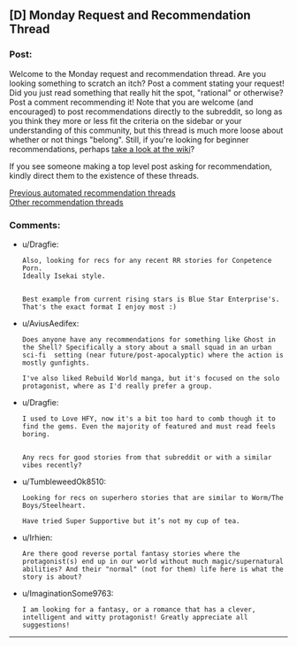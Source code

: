 ## [D] Monday Request and Recommendation Thread

### Post:

Welcome to the Monday request and recommendation thread. Are you looking something to scratch an itch? Post a comment stating your request! Did you just read something that really hit the spot, "rational" or otherwise? Post a comment recommending it! Note that you are welcome (and encouraged) to post recommendations directly to the subreddit, so long as you think they more or less fit the criteria on the sidebar or your understanding of this community, but this thread is much more loose about whether or not things "belong". Still, if you're looking for beginner recommendations, perhaps [take a look at the wiki](https://www.reddit.com/r/rational/wiki)?

If you see someone making a top level post asking for recommendation, kindly direct them to the existence of these threads.

[Previous automated recommendation threads](https://www.reddit.com/r/rational/search?q=%22Monday+Request+and+Recommendation+Thread%22&restrict_sr=on&sort=new&t=all)  
[Other recommendation threads](http://pastebin.com/SbME9sXy)

### Comments:

- u/Dragfie:
  ```
  Also, looking for recs for any recent RR stories for Conpetence Porn.
  Ideally Isekai style.


  Best example from current rising stars is Blue Star Enterprise's. That's the exact format I enjoy most :)
  ```

- u/AviusAedifex:
  ```
  Does anyone have any recommendations for something like Ghost in the Shell? Specifically a story about a small squad in an urban sci-fi  setting (near future/post-apocalyptic) where the action is mostly gunfights. 

  I've also liked Rebuild World manga, but it's focused on the solo protagonist, where as I'd really prefer a group.
  ```

- u/Dragfie:
  ```
  I used to Love HFY, now it's a bit too hard to comb though it to find the gems. Even the majority of featured and must read feels boring.


  Any recs for good stories from that subreddit or with a similar vibes recently?
  ```

- u/TumbleweedOk8510:
  ```
  Looking for recs on superhero stories that are similar to Worm/The Boys/Steelheart.

  Have tried Super Supportive but it’s not my cup of tea.
  ```

- u/Irhien:
  ```
  Are there good reverse portal fantasy stories where the protagonist(s) end up in our world without much magic/supernatural abilities? And their "normal" (not for them) life here is what the story is about?
  ```

- u/ImaginationSome9763:
  ```
  I am looking for a fantasy, or a romance that has a clever, intelligent and witty protagonist! Greatly appreciate all suggestions!
  ```

---

